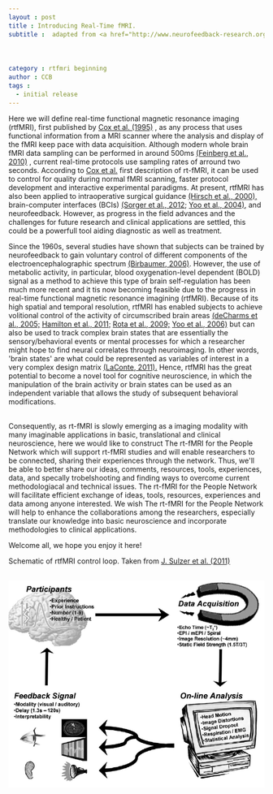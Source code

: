 ```yaml
---
layout : post
title : Introducing Real-Time fMRI.
subtitle :  adapted from <a href="http://www.neurofeedback-research.org/mediapool/106/1068657/data/Sulzer_Haller_Scharnowski_Weiskopf_-_2013_-_Neuroimage.pdf">J. Sulzer et al. (2011)</a> 



category : rtfmri beginning
author : CCB
tags :
  - initial release
---
```


Here we will define real-time functional magnetic resonance imaging (rtfMRI), first published by <a href="http://onlinelibrary.wiley.com/doi/10.1002/mrm.1910330213/abstract">Cox et al. (1995)</a> , as any process that uses functional information from a MRI scanner where the analysis and display of the fMRI keep pace with data acquisition. Although modern whole brain fMRI data sampling can be performed in around 500ms <a
href="http://www.plosone.org/article/info%3Adoi%2F10.1371%2Fjournal.pone.0015710">(Feinberg et al., 2010)</a> , current real-time protocols use sampling rates of arround two seconds. According to <a href="http://onlinelibrary.wiley.com/doi/10.1002/mrm.1910330213/abstract">Cox et al.</a> first description of rt-fMRI, it can be used to control for quality during normal fMRI scanning, faster protocol development and interactive experimental paradigms. At present, rtfMRI has also been applied to intraoperative surgical guidance <a href="http://www-users.med.cornell.edu/~jdvicto/pdfs/hiruki00.pdf">(Hirsch et al., 2000),</a> brain-computer interfaces (BCIs)
 <a href="http://zoology.ou.edu/pdf_documents/Neuromunch/Sorger%20et%20al%202012%20fMRI-based%20spelling.pdf">(Sorger et al.,  2012;</a> <a href="http://www.sciencedirect.com/science/article/pii/S1053811911008585"> Yoo et al., 2004)</a>, 
 and neurofeedback. However, as progress in the field advances and the challenges for future research and clinical applications are settled, this could be a powerfull tool aiding diagnostic as well as treatment.
<br /> 

Since the 1960s, several studies have shown that subjects can be trained by neurofeedback to gain voluntary
control of different components of the electroencephalographic spectrum [\(Birbaumer, 2006\)](http://onlinelibrary.wiley.com/doi/10.1111/j.1469-8986.2006.00456.x/abstract?deniedAccessCustomisedMessage=&userIsAuthenticated=false). 
However, the use of metabolic activity, in particular, blood oxygenation-level dependent (BOLD) signal as a method to achieve this type of brain self-regulation has been much more recent and it tis now becoming feasible due to
 the progress in real-time functional magnetic resonance imagining (rtfMRI). Because of its high spatial and temporal resolution, rtfMRI has enabled subjects
to achieve volitional control of the activity of circumscribed brain areas <a href="http://www.sciencedirect.com/science/article/pii/S1053811903005500">(deCharms et al., 2005;</a> <a href="http://onlinelibrary.wiley.com/doi/10.1002/hbm.20997/full">Hamilton et al.,
2011;</a>  <a href="http://www.ncbi.nlm.nih.gov/pubmed/?term=Self-regulation+of+regional+cortical+activity+using+real-time+fMRI%3A+the+right+inferior+frontal+gyrus+and+linguistic+processing.">Rota et al., 2009;</a> 
 <a href="http://www.ncbi.nlm.nih.gov/pubmed/16951568">Yoo et al., 2006)</a> but can also be used to track complex brain states that are essentially the sensory/behavioral
 events or mental processes for which a researcher might hope to find neural correlates through neuroimaging. In other words, 'brain states' are what could be
represented as variables of interest in a very complex design matrix <a href="http://www.ncbi.nlm.nih.gov/pubmed/?term=Decoding+fMRI+brain+states+in+real-time+laConte">(LaConte, 2011).</a>
Hence, rtfMRI has the great potential to become a novel tool for cognitive neuroscience, in which the manipulation of the brain activity or brain states
can be used as an independent variable that allows the study of subsequent behavioral modifications.

<br /> 
Consequently, as rt-fMRI is slowly emerging as a imaging modality with many imaginable applications in basic, translational and clinical neuroscience, here we would like to construct The rt-fMRI for the People Network which will support rt-fMRI studies and will enable researchers to be connected, sharing their experiences through the network. Thus, we'll be able to better share our ideas, comments, resources, tools, experiences, data, and specally trobelshooting and finding ways to overcome current methodologiacal and technical issues. The rt-fMRI for the People Network will facilitate efficient exchange of ideas, tools, resources, experiences and data among anyone interested. We wish The rt-fMRI for the People Network will help to enhance the collaborations among the researchers, especially translate our knowledge into basic neuroscience and incorporate methodologies to clinical applications.

Welcome all, we hope you enjoy it here!

Schematic of rtfMRI control loop. Taken from <a href="http://www.neurofeedback-research.org/mediapool/106/1068657/data/Sulzer_Haller_Scharnowski_Weiskopf_-_2013_-_Neuroimage.pdf">J. Sulzer et al. (2011)</a> 

<br /> 

<img src="img/loop.png" />

